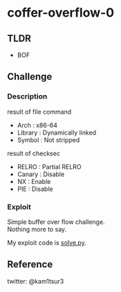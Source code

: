# coffer-overflow-0 

## TLDR
* BOF

## Challenge
### Description
result of file command
* Arch    : x86-64
* Library : Dynamically linked
* Symbol  : Not stripped

result of checksec
* RELRO  : Partial RELRO
* Canary : Disable
* NX     : Enable
* PIE    : Disable

### Exploit 
Simple buffer over flow challenge.  
Nothing more to say.

My exploit code is [solve.py](https://github.com/kam1tsur3/2020_CTF/blob/master/redpwn/pwn/coffer-overflow-0/solve.py).

## Reference

twitter: @kam1tsur3
